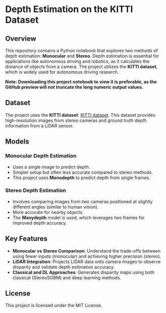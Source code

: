 # Depth Estimation on the KITTI Dataset

## Overview
This repository contains a Python notebook that explores two methods of depth estimation: **Monocular** and **Stereo**. Depth estimation is essential for applications like autonomous driving and robotics, as it calculates the distance of objects from a camera. The project utilizes the **KITTI dataset**, which is widely used for autonomous driving research.

**Note: Downloading this project notebook to view it is preferable, as the GitHub preview will not truncate the long numeric output values.**

## Dataset
The project uses the **KITTI dataset**: [KITTI dataset](https://www.cvlibs.net/datasets/kitti/). This dataset provides high-resolution images from stereo cameras and ground truth depth information from a LiDAR sensor.

## Models
### Monocular Depth Estimation
- Uses a single image to predict depth.
- Simpler setup but often less accurate compared to stereo methods.
- This project uses **Monodepth** to predict depth from single frames.

### Stereo Depth Estimation
- Involves comparing images from two cameras positioned at slightly different angles (similar to human vision).
- More accurate for nearby objects.
- The **Manydepth** model is used, which leverages two frames for improved depth accuracy.

## Key Features
- **Monocular vs Stereo Comparison**: Understand the trade-offs between using fewer inputs (monocular) and achieving higher precision (stereo).
- **LiDAR Integration**: Projects LiDAR data onto camera images to observe disparity and validate depth estimation accuracy.
- **Classical and DL Approaches**: Generates disparity maps using both classical (StereoSGBM) and deep learning methods.

## License
This project is licensed under the MIT License.

